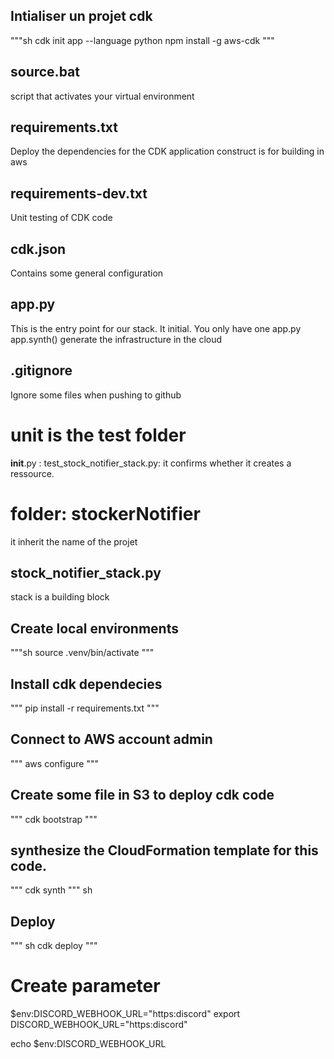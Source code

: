 ## Intialiser un projet cdk
"""sh
cdk init app --language python
npm install -g aws-cdk
"""

## source.bat
script that activates your virtual environment


## requirements.txt
Deploy the dependencies for the CDK application
construct is for building in aws


## requirements-dev.txt
Unit testing of CDK code

## cdk.json
Contains some general configuration

## app.py
This is the entry point for our stack. It initial.
You only have one app.py
app.synth() generate the infrastructure in the cloud

## .gitignore
Ignore some files when pushing to github


# unit is the test folder
__init__.py :
test_stock_notifier_stack.py: it confirms whether it creates a ressource.


# folder: stockerNotifier
it inherit the name of the projet
## stock_notifier_stack.py
stack is a building block



## Create local environments
"""sh
source .venv/bin/activate
"""

## Install cdk dependecies
"""
pip install -r requirements.txt
"""

## Connect to AWS account admin
"""
aws configure
"""


## Create some file in S3 to deploy cdk code
"""
cdk bootstrap
"""

## synthesize the CloudFormation template for this code.
"""
cdk synth
""" sh

## Deploy

""" sh
cdk deploy
"""




# Create parameter
$env:DISCORD_WEBHOOK_URL="https:discord"
export DISCORD_WEBHOOK_URL="https:discord"

echo $env:DISCORD_WEBHOOK_URL
